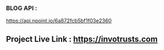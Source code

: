 ### BLOG API :
https://api.npoint.io/6a872fcb5bf1f03e2360

## Project Live Link : https://invotrusts.com
